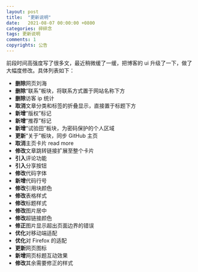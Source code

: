 ```yaml
---
layout: post
title:  "更新说明"
date:   2021-08-07 00:00:00 +0800
categories: 碎碎念
tags: 更新说明
comments: 1
copyrights: 公告
---
```


前段时间高强度写了很多文，最近稍微缓了一缓，把博客的 ui 升级了一下，做了大幅度修改。具体列表如下：

- **删除**网页刘海
- **删除**“联系”板块，将联系方式置于网站名称下方
- **删除**访客 ip 统计
- **取消**文章分类和标签的折叠显示，直接置于标题下方
- **新增**“版权”标记
- **新增**“推荐”标记
- **新增**“试验田”板块，为密码保护的个人区域
- **更新**“关于”板块，同步 GitHub 主页
- **取消**主页卡片 read more
- **修改**文章跳转链接扩展至整个卡片
- **引入**评论功能
- **引入**分享按钮
- **修改**代码字体
- **新增**代码行号
- **修改**引用块颜色
- **修改**表格样式
- **修改**标题样式
- **修改**图片居中
- **修改**超链接颜色
- **修正**图片显示超出页面边界的错误
- **优化**对移动端适配
- **优化**对 Firefox 的适配
- **更新**网页图标
- **新增**网页标题互动效果
- **修改**其余需要修正的样式
